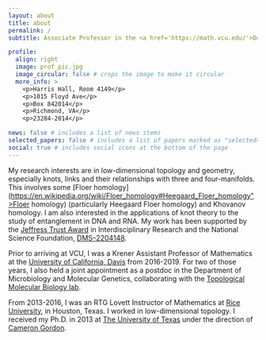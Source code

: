 ```yaml
---
layout: about
title: about
permalink: /
subtitle: Associate Professor in the <a href='https://math.vcu.edu/'>Department of Mathematics and Applied Mathematics</a> at Virginia Commonwealth University. 

profile:
  align: right
  image: prof_pic.jpg
  image_circular: false # crops the image to make it circular
  more_info: >
    <p>Harris Hall, Room 4149</p>
    <p>1015 Floyd Ave</p>
    <p>Box 842014</p>
    <p>Richmond, VA</p> 
    <p>23284-2014</p>

news: false # includes a list of news items
selected_papers: false # includes a list of papers marked as "selected={true}"
social: true # includes social icons at the bottom of the page
---
```


My research interests are in low-dimensional topology and geometry, especially knots, links and their relationships with three and four-manifolds. This involves some [Floer homology](https://en.wikipedia.org/wiki/Floer_homology#Heegaard_Floer_homology">Floer homology) (particularly Heegaard Floer homology) and Khovanov homology. I am also interested in the applications of knot theory to the study of entanglement in DNA and RNA. My work has been supported by the [Jeffress Trust Award](https://hria.org/tmf/jeffress/) in Interdisciplinary Research and the National Science Foundation, [DMS–2204148](https://nsf.gov/awardsearch/showAward?AWD_ID=2204148&HistoricalAwards=false). 

Prior to arriving at VCU, I was a Krener Assistant Professor of Mathematics at the [University of California, Davis](https://www.math.ucdavis.edu) from 2016-2019. For two of those years, I also held a joint appointment as a postdoc in the Department of Microbiology and Molecular Genetics, collaborating with the [Topological Molecular Biology lab](http://arsuaga-vazquez-lab.faculty.ucdavis.edu/).

From 2013-2016, I was an RTG Lovett Instructor of Mathematics at [Rice University](https://math.rice.edu/), in Houston, Texas. I worked in low-dimensional topology. I received my Ph.D. in 2013 at [The University of Texas](https://www.ma.utexas.edu) under the direction of [Cameron Gordon](https://en.wikipedia.org/wiki/Cameron_Gordon_(mathematician)).

